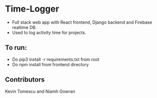 # Time-Logger
* Full stack web app with React frontend, Django backend and Firebase realtime DB.
* Used to log activity time for projects.

## To run:
* Do pip3 install -r requirements.txt from root
* Do npm install from frontend directory

## Contributors 
Kevin Tomescu and Niamh Gowran
